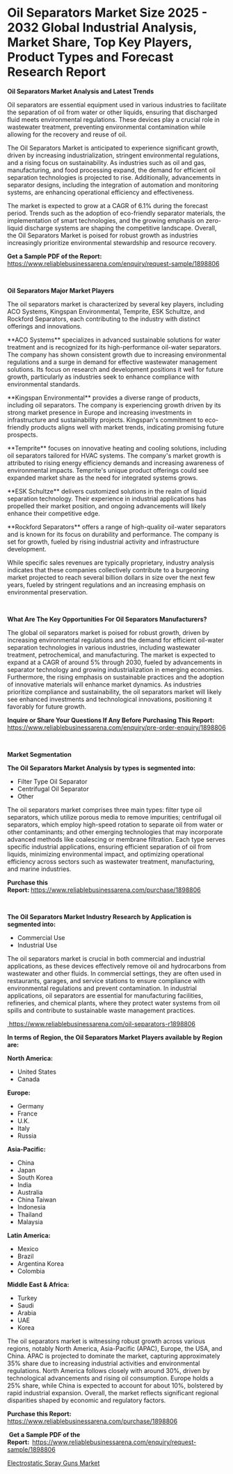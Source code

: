 <p><h1>Oil Separators Market Size 2025 - 2032 Global Industrial Analysis, Market Share, Top Key Players, Product Types and Forecast Research Report</h1></p><p><strong>Oil Separators Market Analysis and Latest Trends</strong></p>
<p><p>Oil separators are essential equipment used in various industries to facilitate the separation of oil from water or other liquids, ensuring that discharged fluid meets environmental regulations. These devices play a crucial role in wastewater treatment, preventing environmental contamination while allowing for the recovery and reuse of oil. </p><p>The Oil Separators Market is anticipated to experience significant growth, driven by increasing industrialization, stringent environmental regulations, and a rising focus on sustainability. As industries such as oil and gas, manufacturing, and food processing expand, the demand for efficient oil separation technologies is projected to rise. Additionally, advancements in separator designs, including the integration of automation and monitoring systems, are enhancing operational efficiency and effectiveness.</p><p>The market is expected to grow at a CAGR of 6.1% during the forecast period. Trends such as the adoption of eco-friendly separator materials, the implementation of smart technologies, and the growing emphasis on zero-liquid discharge systems are shaping the competitive landscape. Overall, the Oil Separators Market is poised for robust growth as industries increasingly prioritize environmental stewardship and resource recovery.</p></p>
<p><strong>Get a Sample PDF of the Report:&nbsp;</strong> <a href="https://www.reliablebusinessarena.com/enquiry/request-sample/1898806?utm_campaign=2928&utm_medium=2&utm_source=Github&utm_content=ia&utm_term=08042025&utm_id=oil-separators">https://www.reliablebusinessarena.com/enquiry/request-sample/1898806</a></p>
<p>&nbsp;</p>
<p><strong>Oil Separators Major Market Players</strong></p>
<p><p>The oil separators market is characterized by several key players, including ACO Systems, Kingspan Environmental, Temprite, ESK Schultze, and Rockford Separators, each contributing to the industry with distinct offerings and innovations.</p><p>**ACO Systems** specializes in advanced sustainable solutions for water treatment and is recognized for its high-performance oil-water separators. The company has shown consistent growth due to increasing environmental regulations and a surge in demand for effective wastewater management solutions. Its focus on research and development positions it well for future growth, particularly as industries seek to enhance compliance with environmental standards.</p><p>**Kingspan Environmental** provides a diverse range of products, including oil separators. The company is experiencing growth driven by its strong market presence in Europe and increasing investments in infrastructure and sustainability projects. Kingspan's commitment to eco-friendly products aligns well with market trends, indicating promising future prospects.</p><p>**Temprite** focuses on innovative heating and cooling solutions, including oil separators tailored for HVAC systems. The company's market growth is attributed to rising energy efficiency demands and increasing awareness of environmental impacts. Temprite's unique product offerings could see expanded market share as the need for integrated systems grows.</p><p>**ESK Schultze** delivers customized solutions in the realm of liquid separation technology. Their experience in industrial applications has propelled their market position, and ongoing advancements will likely enhance their competitive edge.</p><p>**Rockford Separators** offers a range of high-quality oil-water separators and is known for its focus on durability and performance. The company is set for growth, fueled by rising industrial activity and infrastructure development.</p><p>While specific sales revenues are typically proprietary, industry analysis indicates that these companies collectively contribute to a burgeoning market projected to reach several billion dollars in size over the next few years, fueled by stringent regulations and an increasing emphasis on environmental preservation.</p></p>
<p>&nbsp;</p>
<p><strong>What Are The Key Opportunities For Oil Separators Manufacturers?</strong></p>
<p><p>The global oil separators market is poised for robust growth, driven by increasing environmental regulations and the demand for efficient oil-water separation technologies in various industries, including wastewater treatment, petrochemical, and manufacturing. The market is expected to expand at a CAGR of around 5% through 2030, fueled by advancements in separator technology and growing industrialization in emerging economies. Furthermore, the rising emphasis on sustainable practices and the adoption of innovative materials will enhance market dynamics. As industries prioritize compliance and sustainability, the oil separators market will likely see enhanced investments and technological innovations, positioning it favorably for future growth.</p></p>
<p><strong>Inquire or Share Your Questions If Any Before Purchasing This Report:</strong> <a href="https://www.reliablebusinessarena.com/enquiry/pre-order-enquiry/1898806?utm_campaign=2928&utm_medium=2&utm_source=Github&utm_content=ia&utm_term=08042025&utm_id=oil-separators">https://www.reliablebusinessarena.com/enquiry/pre-order-enquiry/1898806</a></p>
<p>&nbsp;</p>
<p><strong>Market Segmentation</strong></p>
<p><strong>The Oil Separators Market Analysis by types is segmented into:</strong></p>
<p><ul><li>Filter Type Oil Separator</li><li>Centrifugal Oil Separator</li><li>Other</li></ul></p>
<p><p>The oil separators market comprises three main types: filter type oil separators, which utilize porous media to remove impurities; centrifugal oil separators, which employ high-speed rotation to separate oil from water or other contaminants; and other emerging technologies that may incorporate advanced methods like coalescing or membrane filtration. Each type serves specific industrial applications, ensuring efficient separation of oil from liquids, minimizing environmental impact, and optimizing operational efficiency across sectors such as wastewater treatment, manufacturing, and marine industries.</p></p>
<p><strong>Purchase this Report:&nbsp;</strong><a href="https://www.reliablebusinessarena.com/purchase/1898806?utm_campaign=2928&utm_medium=2&utm_source=Github&utm_content=ia&utm_term=08042025&utm_id=oil-separators">https://www.reliablebusinessarena.com/purchase/1898806</a></p>
<p>&nbsp;</p>
<p><strong>The Oil Separators Market Industry Research by Application is segmented into:</strong></p>
<p><ul><li>Commercial Use</li><li>Industrial Use</li></ul></p>
<p><p>The oil separators market is crucial in both commercial and industrial applications, as these devices effectively remove oil and hydrocarbons from wastewater and other fluids. In commercial settings, they are often used in restaurants, garages, and service stations to ensure compliance with environmental regulations and prevent contamination. In industrial applications, oil separators are essential for manufacturing facilities, refineries, and chemical plants, where they protect water systems from oil spills and contribute to sustainable waste management practices.</p></p>
<p><a href="https://www.reliablebusinessarena.com/oil-separators-r1898806?utm_campaign=2928&utm_medium=2&utm_source=Github&utm_content=ia&utm_term=08042025&utm_id=oil-separators">&nbsp;https://www.reliablebusinessarena.com/oil-separators-r1898806</a></p>
<p><strong>In terms of Region, the Oil Separators Market Players available by Region are:</strong></p>
<p>
    <p> <strong> North America: </strong>
        <ul>
            <li>United States</li>
            <li>Canada</li>
        </ul>
        </p> 
    <p> <strong> Europe: </strong>
        <ul>
            <li>Germany</li>
            <li>France</li>
            <li>U.K.</li>
            <li>Italy</li>
            <li>Russia</li>
        </ul>
        </p> 
    <p> <strong> Asia-Pacific: </strong>
        <ul>
            <li>China</li>
            <li>Japan</li>
            <li>South Korea</li>
            <li>India</li>
            <li>Australia</li>
            <li>China Taiwan</li>
            <li>Indonesia</li>
            <li>Thailand</li>
            <li>Malaysia</li>
        </ul>
        </p> 
    <p> <strong> Latin America: </strong>
        <ul>
            <li>Mexico</li>
            <li>Brazil</li>
            <li>Argentina Korea</li>
            <li>Colombia</li>
        </ul>
        </p> 
    <p> <strong> Middle East & Africa: </strong>
        <ul>
            <li>Turkey</li>
            <li>Saudi</li>
            <li>Arabia</li>
            <li>UAE</li>
            <li>Korea</li>
        </ul>
    </p>
    </p>
<p><p>The oil separators market is witnessing robust growth across various regions, notably North America, Asia-Pacific (APAC), Europe, the USA, and China. APAC is projected to dominate the market, capturing approximately 35% share due to increasing industrial activities and environmental regulations. North America follows closely with around 30%, driven by technological advancements and rising oil consumption. Europe holds a 25% share, while China is expected to account for about 10%, bolstered by rapid industrial expansion. Overall, the market reflects significant regional disparities shaped by economic and regulatory factors.</p></p>
<p><strong>Purchase this Report: </strong><a href="https://www.reliablebusinessarena.com/purchase/1898806?utm_campaign=2928&utm_medium=2&utm_source=Github&utm_content=ia&utm_term=08042025&utm_id=oil-separators">https://www.reliablebusinessarena.com/purchase/1898806</a></p>
<p>&nbsp;<strong>Get a Sample PDF of the Report:&nbsp;&nbsp;</strong><a href="https://www.reliablebusinessarena.com/enquiry/request-sample/1898806?utm_campaign=2928&utm_medium=2&utm_source=Github&utm_content=ia&utm_term=08042025&utm_id=oil-separators">https://www.reliablebusinessarena.com/enquiry/request-sample/1898806</a></p>
<p><strong></strong></p>
<p><p><a href="https://github.com/hannajuana198484/Market-Research-Report-List-1/blob/main/electrostatic-spray-guns-market.md?utm_campaign=2928&utm_medium=2&utm_source=Github&utm_content=ia&utm_term=08042025&utm_id=oil-separators">Electrostatic Spray Guns Market</a></p></p>